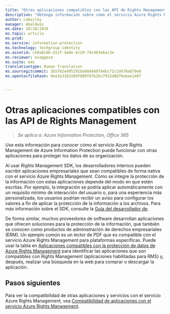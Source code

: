 ```yaml
---
title: "Otras aplicaciones compatibles con las API de Rights Management: Instalación y configuración | Azure Information Protection"
description: "Obtenga información sobre cómo el servicio Azure Rights Management de Azure Information Protection puede funcionar con otras aplicaciones para proteger los datos de su organización."
author: cabailey
manager: mbaldwin
ms.date: 10/10/2016
ms.topic: article
ms.prod: 
ms.service: information-protection
ms.technology: techgroup-identity
ms.assetid: c50a8cbb-d12f-4a0e-bc29-74c463e6ac3e
ms.reviewer: esaggese
ms.suite: ems
translationtype: Human Translation
ms.sourcegitcommit: 3b5f82e495291bd48d488f44bc72c1d478a879e0
ms.openlocfilehash: 0ee1e316310df889f87b1bc7932d8970abae140f


---
```


# Otras aplicaciones compatibles con las API de Rights Management

>*Se aplica a: Azure Information Protection, Office 365*

Use esta información para conocer cómo el servicio Azure Rights Management de Azure Information Protection puede funcionar con otras aplicaciones para proteger los datos de su organización.

Al usar Rights Management SDK, los desarrolladores internos pueden escribir aplicaciones empresariales que sean compatibles de forma nativa con el servicio Azure Rights Management. Cómo se integre la protección de la información con estas aplicaciones depende del modo en que estén escritas. Por ejemplo, la integración se podría aplicar automáticamente con un requisito mínimo de interacción del usuario o, para una experiencia más personalizada, los usuarios podrían recibir un aviso para configurar los valores a fin de aplicar la protección de la información a los archivos. Para más información sobre el SDK, consulte la [Guía del desarrollador de](../develop/developers-guide.md).

De forma similar, muchos proveedores de software desarrollan aplicaciones que ofrecen soluciones para la protección de la información, que también se conocen como productos de administración de derechos empresariales (ERM). Un ejemplo común es un lector de PDF que es compatible con el servicio Azure Rights Management para plataformas específicas. Puede usar la tabla en [Aplicaciones compatibles con la protección de datos de Azure Rights Management](../get-started/requirements-applications.md) para identificar las aplicaciones que son compatibles con Rights Management (aplicaciones habilitadas para RMS) y, después, realizar una búsqueda en la web para comprar o descargar la aplicación.

## Pasos siguientes

Para ver la compatibilidad de otras aplicaciones y servicios con el servicio Azure Rights Management, vea [Compatibilidad de aplicaciones con el servicio Azure Rights Management](applications-support.md).


<!--HONumber=Oct16_HO2-->


